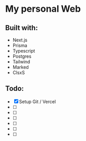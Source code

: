 # My personal Web

## Built with:
- Next.js
- Prisma
- Typescript
- Postgres
- Tailwind
- Marked
- ClsxS

## Todo:
- [x] Setup Git / Vercel
- [ ] 
- [ ] 
- [ ] 
- [ ] 
- [ ] 
- [ ] 